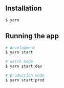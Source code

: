 ## Installation

```bash
$ yarn
```

## Running the app

```bash
# development
$ yarn start

# watch mode
$ yarn start:dev

# production mode
$ yarn start:prod
```
